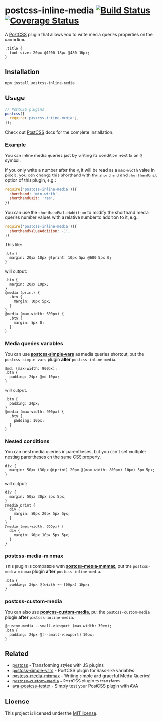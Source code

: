 # postcss-inline-media [![Build Status][travis badge]][travis link] [![Coverage Status][coveralls badge]][coveralls link]

A [PostCSS][postcss] plugin that allows you to write media queries properties 
on the same line.

```pcss
.title {
  font-size: 20px @1200 18px @480 16px;
}
```

## Installation

```console
npm install postcss-inline-media
```

## Usage

```js
// PostCSS plugins
postcss([
  require('postcss-inline-media'),
]);
```

Check out [PostCSS][postcss] docs for the complete installation.

### Example

You can inline media queries just by writing its condition next to an `@`
symbol.

If you only write a number after the `@`, it will be read as a `max-width`
value in pixels, you can change this shorthand with the `shorthand` and
`shorthandUnit` option of this plugin, e.g.:

```js
require('postcss-inline-media')({
  shorthand: 'min-width',
  shorthandUnit: 'rem',
})
```

You can use the `shorthandValueAddition` to modify the shorthand media queries
number values with a relative number to addition to it, e.g.:

```js
require('postcss-inline-media')({
  shorthandValueAddition: -1',
})
```

This file:

```pcss
.btn {
  margin: 20px 10px @(print) 10px 5px @600 5px 0;
}
```

will output:

```pcss
.btn {
  margin: 20px 10px;
}
@media (print) {
  .btn {
    margin: 10px 5px;
  }
}
@media (max-width: 600px) {
  .btn {
    margin: 5px 0;
  }
}
```

### Media queries variables

You can use
[**postcss-simple-vars**][postcss-simple-vars] as media queries shortcut, put
the `postcss-simple-vars` plugin **after** `postcss-inline-media`.

```pcss
$md: (max-width: 900px);
.btn {
  padding: 20px @md 10px;
}
```

will output:

```pcss
.btn {
  padding: 20px;
}
@media (max-width: 900px) {
  .btn {
    padding: 10px;
  }
}
```

### Nested conditions

You can nest media queries in parentheses, but you can't set multiples nesting
parentheses on the same CSS property.

```pcss
div {
  margin: 50px (30px @(print) 20px @(max-width: 800px) 10px) 5px 5px;
}
```

will output:

```pcss
div {
  margin: 50px 30px 5px 5px;
}
@media print {
  div {
    margin: 50px 20px 5px 5px;
  }
}
@media (max-width: 800px) {
  div {
    margin: 50px 10px 5px 5px;
  }
}
```

### postcss-media-minmax

This plugin is compatible with 
[**postcss-media-minmax**][postcss-media-minmax], put the `postcss-media-minmax`
plugin **after** `postcss-inline-media`.

```pcss
.btn {
  padding: 20px @(width <= 500px) 10px;
}
```

### postcss-custom-media

You can also use
[**postcss-custom-media**][postcss-custom-media], put the `postcss-custom-media`
plugin **after** `postcss-inline-media`.

```pcss
@custom-media --small-viewport (max-width: 30em);
.btn {
  padding: 20px @(--small-viewport) 10px;
}
```

## Related

- [postcss][postcss] - Transforming styles with JS plugins
- [postcss-simple-vars][postcss-simple-vars] - PostCSS plugin for Sass-like
variables
- [postcss-media-minmax][postcss-media-minmax] - Writing simple and graceful
Media Queries!
- [postcss-custom-media][postcss-custom-media] - PostCSS plugin to transform
- [ava-postcss-tester][ava-postcss-tester] - Simply test your PostCSS plugin
with AVA

## License

This project is licensed under the [MIT license](LICENSE).

[travis badge]: https://travis-ci.org/dimitrinicolas/postcss-inline-media.svg?branch=master
[travis link]: https://travis-ci.org/dimitrinicolas/postcss-inline-media
[coveralls badge]: https://coveralls.io/repos/github/dimitrinicolas/postcss-inline-media/badge.svg?branch=master
[coveralls link]: https://coveralls.io/github/dimitrinicolas/postcss-inline-media?branch=master

[postcss]: https://github.com/postcss/postcss
[postcss-simple-vars]: https://github.com/postcss/postcss-simple-vars
[postcss-media-minmax]: https://github.com/postcss/postcss-media-minmax
[postcss-custom-media]: https://github.com/postcss/postcss-custom-media
[ava-postcss-tester]: https://github.com/dimitrinicolas/ava-postcss-tester
